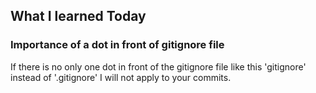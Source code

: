 ## What I learned Today

### Importance of a dot in front of gitignore file

If there is no only one dot in front of the gitignore file like this 'gitignore' instead of '.gitignore'
I will not apply to your commits.

